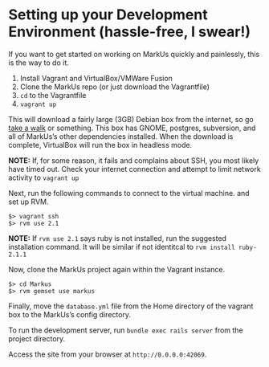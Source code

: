 Setting up your Development Environment (hassle-free, I swear!)
===============================================================

If you want to get started on working on MarkUs quickly and painlessly, this is the way to do it.

1. Install Vagrant and VirtualBox/VMWare Fusion
2. Clone the MarkUs repo (or just download the Vagrantfile)
3. `cd` to the Vagrantfile
4. `vagrant up`

This will download a fairly large (3GB) Debian box from the internet, so go [take a walk](http://news.stanford.edu/news/2014/april/walking-vs-sitting-042414.html) or something. This box has GNOME, postgres, subversion, and all of MarkUs’s other dependencies installed. When the download is complete, VirtualBox will run the box in headless mode.

**NOTE:** If, for some reason, it fails and complains about SSH, you most likely have timed out. Check your internet connection and attempt to limit network activity to `vagrant up` 

Next, run the following commands to connect to the virtual machine. and set up RVM.

```
$> vagrant ssh
$> rvm use 2.1
```
**NOTE:** If `rvm use 2.1` says ruby is not installed, run the suggested installation command. It will be similar if not identitcal to `rvm install ruby-2.1.1`

Now, clone the MarkUs project again within the Vagrant instance. 
```
$> cd Markus
$> rvm gemset use markus
```

Finally, move the `database.yml` file from the Home directory of the vagrant box to the MarkUs’s config directory.

To run the development server, run `bundle exec rails server` from the project directory.

Access the site from your browser at `http://0.0.0.0:42069`.
